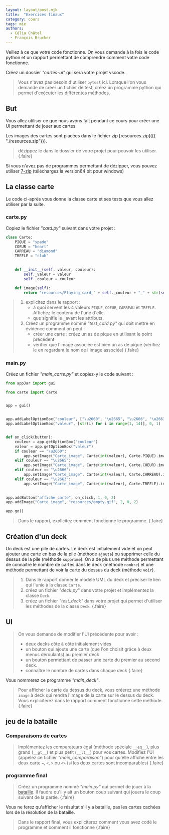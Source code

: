 ```yaml
---
layout: layout/post.njk 
title:  "Exercices finaux"
category: cours
tags: mie
authors: 
  - Célia Châtel
  - François Brucker
---
```



Veillez à ce que votre code fonctionne. On vous demande à la fois le code python et un rapport permettant de comprendre comment votre code fonctionne.

Créez un dossier *"cartes-ui"* qui sera votre projet vscode.

> Vous n'avez pas besoin d'utiliser `pytest` ici. Lorsque l'on vous demande de créer un fichier de test, créez un programme python qui permet d'exécuter les différentes méthodes.

## But

Vous allez utiliser ce que nous avons fait pendant ce cours pour créer une UI permettant de jouer aux cartes.

Les images des cartes sont placées dans le fichier zip [resources.zip]({{ "./resources.zip"}}).

> dézippez le dans le dossier de votre projet pour pouvoir les utiliser.
{.faire}

Si vous n'avez pas de programmes permettant de dézipper, vous pouvez utiliser [7-zip](https://www.7-zip.org/download.html) (téléchargez la version64 bit pour windows)

## La classe carte

Le code ci-après vous donne la classe carte et ses tests que vous allez utiliser par la suite.

### carte.py

Copiez le fichier *"card.py"* suivant dans votre projet :

```python
class Carte:
    PIQUE = "spade"
    COEUR = "heart"
    CARREAU = "diamond"
    TREFLE = "club"
    

    def __init__(self, valeur, couleur):
        self._valeur = valeur
        self._couleur = couleur

    def image(self):
        return "resources/Playing_card_" + self._couleur + "_" + str(self._valeur) + ".gif"
```

> 1. explicitez dans le rapport :
>    * à quoi servent les 4 valeurs `PIQUE`, `COEUR`, `CARREAU` et `TREFLE`. Affichez le contenu de l'une d'elle.
>    * que signifie le `_`avant les attributs.
> 2. Créez un programme nommé *"test_card.py"* qui doit mettre en évidence comment on peut :
>    * créer une carte : créez un as de pique en utilisant le point précédent
>    * vérifier que l'image associée est bien un as de pique (vérifiez le en regardant le nom de l'image associée)
{.faire}

### main.py

Créez un fichier *"main_carte.py"* et copiez-y le code suivant :

```python
from appJar import gui

from carte import Carte


app = gui()


app.addLabelOptionBox("couleur", ["\u2660", "\u2665", "\u2666", "\u2663"], 0, 0)
app.addLabelOptionBox("valeur", [str(i) for i in range(1, 14)], 0, 1)


def on_click(button):
    couleur = app.getOptionBox("couleur")
    valeur = app.getOptionBox("valeur")
    if couleur == "\u2660":
        app.setImage("Carte_image", Carte(int(valeur), Carte.PIQUE).image())
    elif couleur == "\u2665":
        app.setImage("Carte_image", Carte(int(valeur), Carte.COEUR).image())
    elif couleur == "\u2666":
        app.setImage("Carte_image", Carte(int(valeur), Carte.CARREAU).image())
    elif couleur == "\u2663":
        app.setImage("Carte_image", Carte(int(valeur), Carte.TREFLE).image())
    

app.addButton("affiche carte", on_click, 1, 0, 2)
app.addImage("Carte_image", "resources/empty.gif", 2, 0, 2)

app.go()
```

> Dans le rapport, explicitez comment fonctionne le programme.
{.faire}

## Création d'un deck

Un deck est une pile de cartes. Le deck est initialement vide et on peut ajouter une carte en bas de la pile (méthode `ajoute`) ou supprimer celle du dessus de la pile (méthode `supprime`). On a de plus une méthode permettant de connaitre le nombre de cartes dans le deck (méthode `nombre`) et une méthode permettant de voir la carte du dessus du deck (méthode `voir`).

> 1. Dans le rapport donner le modèle UML du deck et préciser le lien qui l'unie à la classe `Carte`.
> 2. créez un fichier *"deck.py"* dans votre projet et implémentez la classe `Deck`.
> 3. créez un fichier *"test_deck"* dans votre projet qui permet d'utiliser les méthodes de la classe `Deck`.
{.faire}

## UI

>On vous demande de modifier l'UI précédente pour avoir :
>
> * deux decks côte à côte initialement vides
> * un bouton qui ajoute une carte (que l'on choisit grâce à deux menus déroulants) au premier deck
> * un bouton permettant de passer une carte du premier au second deck.
> * connaître le nombre de cartes dans chaque deck
{.faire}

Vous nommerez ce programme *"main_deck"*.

> Pour afficher la carte du dessus du deck, vous créerez une méthode `image` à deck qui rendra l'image de la carte sur le dessus du deck. Vous expliciterez dans le rapport comment fonctionne cette méthode.
{.faire}

## jeu de la bataille

### Comparaisons de cartes

> Implémentez les comparateurs égal (méthode spéciale `__eq__`), plus grand (`__gt__`) et plus petit (`__lt__`) pour vos cartes.
> Modifiez l'UI (appelez ce fichier *"main_comparaison"*) pour qu'elle affiche entre les deux carte `=`, `<`, `>` ou `<>` (si les deux cartes sont incomparables)
{.faire}

### programme final

> Créez un programme nommé *"main.py"* qui permet de jouer à la [bataille](https://fr.wikipedia.org/wiki/Bataille_(jeu)#R%C3%A8gle_actuelle). Il faudra qu'il y ait un bouton coup suivant qui jouera le coup suivant de la partie.
{.faire}

Vous ne ferez qu'afficher le résultat s'il y a bataille, pas les cartes cachées lors de la résolution de la bataille.

> Dans le rapport final, vous expliciterez comment vous avez codé le programme et comment il fonctionne
{.faire}
